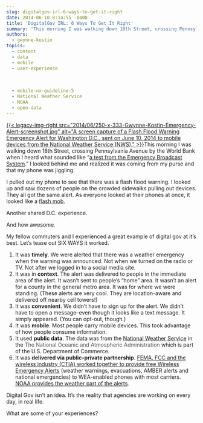 ```yaml
---
slug: digitalgov-irl-6-ways-to-get-it-right
date: 2014-06-10 8:14:55 -0400
title: 'DigitalGov IRL: 6 Ways To Get It Right'
summary: 'This morning I was walking down 18th Street, crossing Pennsylvania Avenue by the World Bank when I heard what sounded like &#8220;a test from the'
authors:
  - gwynne-kostin
topics:
  - content
  - data
  - mobile
  - user-experience
  
  
  
  - mobile-ux-guideline-5
  - National Weather Service
  - NOAA
  - open-data
---
```


[{{< legacy-img-right src="2014/06/250-x-333-Gwynne-Kostin-Emergency-Alert-screenshot.jpg" alt="A screen capture of a Flash Flood Warning Emergency Alert for Washington D.C., sent on June 10, 2014 to mobile devices from the National Weather Service (NWS)." >}}](https://s3.amazonaws.com/digitalgov/_legacy-img/2014/06/EmergencyAlert.jpg)This morning I was walking down 18th Street, crossing Pennsylvania Avenue by the World Bank when I heard what sounded like &#8220;<a href="https://www.youtube.com/watch?v=NRxrCBvt7TM" target="_blank">a test from the Emergency Broadcast System</a>.&#8221; I looked behind me and realized it was coming from my purse and that my phone was jiggling.

I pulled out my phone to see that there was a flash flood warning. I looked up and saw dozens of people on the crowded sidewalks pulling out devices. They all got the same alert. As everyone looked at their phones at once, it looked like a <a href="https://www.youtube.com/watch?v=gIoSga7tZPg" target="_blank">flash mob</a>.

Another shared D.C. experience.

And how awesome.

My fellow commuters and I experienced a great example of digital gov at it&#8217;s best. Let&#8217;s tease out SIX WAYS it worked.

  1. It was **timely**. We were alerted that there was a weather emergency when the warning was announced. Not when we turned on the radio or TV. Not after we logged in to a social media site.
  2. It was in **context**. The alert was delivered to people in the immediate area of the alert. It wasn&#8217;t sent to people&#8217;s &#8220;home&#8221; area. It wasn&#8217;t an alert for a county in the general metro area. It was for where we were standing. (These alerts are very cool. They are location-aware and delivered off nearby cell towers!)
  3. It was **convenient**. We didn&#8217;t have to sign up for the alert. We didn&#8217;t have to open a message&#8211;even though it looks like a text message. It simply appeared. (You can opt-out, though.)
  4. It was **mobile**. Most people carry mobile devices. This took advantage of how people consume information.
  5. It used **public data**. The data was from the <a href="http://www.weather.gov/alerts" target="_blank">National Weather Service</a> in the <span style="color: #545454">The </span><span style="color: #545454">National Oceanic and</span><span style="color: #545454"> Atmospheric Administration </span>which is part of the U.S. Department of Commerce.
  6. It was **delivered via public-private partnership**. <a href="http://www.ctia.org/your-wireless-life/consumer-tips/wireless-emergency-alerts" target="_blank">FEMA, FCC and the wireless industry (CTIA) worked together to provide free Wireless Emergency Alerts</a> (weather warnings, evacuations, AMBER alerts and national emergencies) to WEA-enabled phones with most carriers. <a href="http://www.noaa.gov/features/03_protecting/wireless_emergency_alerts.html" target="_blank">NOAA provides the weather part of the alerts</a>.

Digital Gov isn&#8217;t an idea. It&#8217;s the reality that agencies are working on every day, in real life.

What are some of your experiences?
